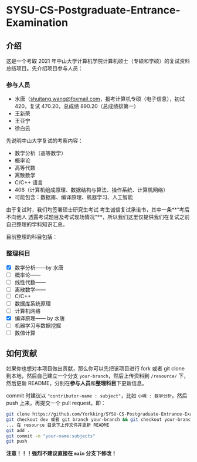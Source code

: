 # SYSU-CS-Postgraduate-Entrance-Examination

## 介绍

这是一个考取 2021 年中山大学计算机学院计算机硕士（专硕和学硕）的复试资料总结项目。先介绍项目参与人员：

### 参与人员

- 水唐（shuitang.wang@foxmail.com，报考计算机专硕（电子信息），初试 420，复试 470.20，总成绩 890.20（总成绩排第一）
- 王新荣
- 王亚宁
- 徐白云

先说明中山大学复试的考察内容：

- 数学分析（高等数学）
- 概率论
- 高等代数
- 离散数学
- C/C++ 语言
- 408（计算机组成原理、数据结构与算法、操作系统、计算机网络）
- 可能包含：数据库、编译原理、机器学习、人工智能

由于复试时，我们均签署硕士研究生考试 考生诚信复试承诺书，其中一条**“考后不向他人 透露考试题目及考试现场情况"**，所以我们这里仅提供我们在复试之前自己整理的学科知识汇总。

目前整理的科目包括：

### 整理科目

- [x] 数学分析——by 水唐
- [ ] 概率论——
- [ ] 线性代数——
- [ ] 离散数学——
- [ ] C/C++ 
- [ ] 数据库系统原理
- [ ] 计算机网络
- [x] 编译原理—— by 水唐
- [ ] 机器学习与数据挖掘
- [ ] 数值计算

## 如何贡献

如果你也想对本项目做出贡献，那么你可以先把该项目进行 fork 或者 git clone 到本地，然后自己建立一个分支 `your-branch`，然后上传资料到 `/resource/` 下，然后更新 README，分别在**参与人员**和**整理科目**下更新信息。

commit 时建议以 `"contributor-name : subject"`，比如 `小明 : 数学分析`。然后 push 上来，再提交一个 pull request。即：

```bash
git clone https://github.com/Yorkking/SYSU-CS-Postgraduate-Entrance-Examination
git checkout dev 或者 git branch your-branch && git checkout your-branch
... 在 resource 目录下上传文件并更新 README
git add .
git commit -m "your-name:subjects"
git push
```

**注意！！！强烈不建议直接在 `main` 分支下修改！**

